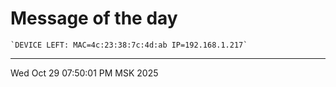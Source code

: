 # Message of the day
```
`DEVICE LEFT: MAC=4c:23:38:7c:4d:ab IP=192.168.1.217`
```
---
Wed Oct 29 07:50:01 PM MSK 2025
